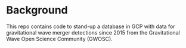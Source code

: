 # Background

This repo contains code to stand-up a database in GCP with data for gravitational wave merger detections since 2015 from the Gravitational Wave Open Science Community (GWOSC).